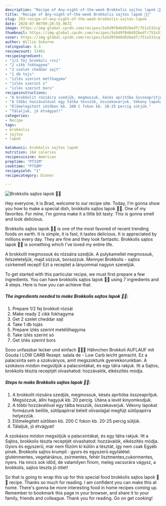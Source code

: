 ```yaml
---
description: "Recipe of Any-night-of-the-week Brokkolis sajtos lapok 🥦🧀"
title: "Recipe of Any-night-of-the-week Brokkolis sajtos lapok 🥦🧀"
slug: 293-recipe-of-any-night-of-the-week-brokkolis-sajtos-lapok
date: 2020-07-06T09:20:55.967Z
image: https://img-global.cpcdn.com/recipes/5a5d9f846d92bedf/751x532cq70/brokkolis-sajtos-lapok-🥦🧀-recept-foto.jpg
thumbnail: https://img-global.cpcdn.com/recipes/5a5d9f846d92bedf/751x532cq70/brokkolis-sajtos-lapok-🥦🧀-recept-foto.jpg
cover: https://img-global.cpcdn.com/recipes/5a5d9f846d92bedf/751x532cq70/brokkolis-sajtos-lapok-🥦🧀-recept-foto.jpg
author: Willie Osborne
ratingvalue: 4.3
reviewcount: 33461
recipeingredient:
- "1/2 fej brokkoli rzsi"
- "2 cikk fokhagyma"
- "2 szelet cheddar sajt"
- "1 db tojs"
- "ízlés szerint metlhagyma"
- "ízlés szerint s"
- "ízlés szerint bors"
recipeinstructions:
- "A brokkolit rózsáira szedjük, megmossuk, késés aprítóba összeaprítjuk. Megsózzuk, állni hagyjuk kb. 20 percig. Utána a levét kinyomkodjuk."
- "A többi hozzávalóval egy tálba tesszük, összekavarjuk. Vékony lapokat formázunk belőle, sütőpapírral bélelt olívaolajjal megfújt sütőpapírra helyezzük."
- "Előmelegített sütőben kb. 200 C fokon kb. 20-25 percig sütjük."
- "Tálaljuk, jó étvágyat!"
categories:
- Recipe
tags:
- brokkolis
- sajtos
- lapok

katakunci: brokkolis sajtos lapok 
nutrition: 164 calories
recipecuisine: American
preptime: "PT31M"
cooktime: "PT58M"
recipeyield: "1"
recipecategory: Dinner

---
```



![Brokkolis sajtos lapok 🥦🧀](https://img-global.cpcdn.com/recipes/5a5d9f846d92bedf/751x532cq70/brokkolis-sajtos-lapok-🥦🧀-recept-foto.jpg)

Hey everyone, it is Brad, welcome to our recipe site. Today, I'm gonna show you how to make a special dish, brokkolis sajtos lapok 🥦🧀. One of my favorites. For mine, I'm gonna make it a little bit tasty. This is gonna smell and look delicious.

Brokkolis sajtos lapok 🥦🧀 is one of the most favored of recent trending foods on earth. It is simple, it is fast, it tastes delicious. It is appreciated by millions every day. They are fine and they look fantastic. Brokkolis sajtos lapok 🥦🧀 is something which I've loved my entire life.

A brokkolit megmossuk és rózsáira szedjük. A pulykamellet megmossuk, felszeleteljük, majd sózzuk, borsozzuk. Mennyei Brokkolis - sajtos csirkemell recept! Ezt a receptet a lányommal nagyon szeretjük.


To get started with this particular recipe, we must first prepare a few ingredients. You can have brokkolis sajtos lapok 🥦🧀 using 7 ingredients and 4 steps. Here is how you can achieve that.

<!--inarticleads1-->

##### The ingredients needed to make Brokkolis sajtos lapok 🥦🧀:

1. Prepare 1/2 fej brokkoli rózsái
1. Make ready 2 cikk fokhagyma
1. Get 2 szelet cheddar sajt
1. Take 1 db tojás
1. Prepare ízlés szerint metélőhagyma
1. Take ízlés szerint só
1. Get ízlés szerint bors


Sooo unfassbar lecker und einfach 🐓🥦🧀 Hähnchen Brokkoli AUFLAUF mit Gouda I LOW CARB Rezept. salala de - Low Carb leicht gemacht. Ez a palacsinta sem a szokványos, amit megszoktunk gyerekkorunkban. A szokásos módon megsütjük a palacsintákat, és egy tálra rakjuk. Itt a Sajtos, brokkolis tészta receptjét olvashatod: hozzávalók, elkészítés módja. 

<!--inarticleads2-->

##### Steps to make Brokkolis sajtos lapok 🥦🧀:

1. A brokkolit rózsáira szedjük, megmossuk, késés aprítóba összeaprítjuk. Megsózzuk, állni hagyjuk kb. 20 percig. Utána a levét kinyomkodjuk.
1. A többi hozzávalóval egy tálba tesszük, összekavarjuk. Vékony lapokat formázunk belőle, sütőpapírral bélelt olívaolajjal megfújt sütőpapírra helyezzük.
1. Előmelegített sütőben kb. 200 C fokon kb. 20-25 percig sütjük.
1. Tálaljuk, jó étvágyat!


A szokásos módon megsütjük a palacsintákat, és egy tálra rakjuk. Itt a Sajtos, brokkolis tészta receptjét olvashatod: hozzávalók, elkészítés módja. Gyors és egyszerű, már nem főzöm ki külön a tésztát, így nem csak Egyéb pinek. Brokkolis sajtos krumpli : gyors és egyszerű egytálétel. gluténmentes, vegetáriánus, zsírmentes, fehér lisztmentes,cukormentes, nyers. Ha nincs sok időd, de valamilyen finom, meleg vacsorára vágysz, a brokkolis, sajtos tészta jó ötlet! 

So that is going to wrap this up for this special food brokkolis sajtos lapok 🥦🧀 recipe. Thanks so much for reading. I am confident you can make this at home. There's gonna be more interesting food in home recipes coming up. Remember to bookmark this page in your browser, and share it to your family, friends and colleague. Thank you for reading. Go on get cooking!

